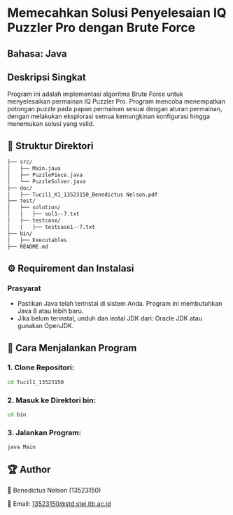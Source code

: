 # Memecahkan Solusi Penyelesaian IQ Puzzler Pro dengan Brute Force
## Bahasa: Java
## Deskripsi Singkat
Program ini adalah implementasi algoritma Brute Force untuk menyelesaikan permainan IQ Puzzler Pro. Program mencoba menempatkan potongan puzzle pada papan permainan sesuai dengan aturan permainan, dengan melakukan eksplorasi semua kemungkinan konfigurasi hingga menemukan solusi yang valid.

## 📁 Struktur Direktori
```bash
├── src/
│   ├── Main.java
│   ├── PuzzlePiece.java
│   └── PuzzleSolver.java
├── doc/
│   ├── Tucil1_K1_13523150_Benedictus Nelson.pdf
├── test/
│   ├── solution/
│   |   ├── sol1--7.txt
│   ├── testcase/
│   |   ├── testcase1--7.txt
├── bin/
│   ├── Executables
├── README.md
```

## ⚙ Requirement dan Instalasi
### Prasyarat
* Pastikan Java telah terinstal di sistem Anda. Program ini membutuhkan Java 8 atau lebih baru.
* Jika belum terinstal, unduh dan instal JDK dari: Oracle JDK atau gunakan OpenJDK.

## 🚀 Cara Menjalankan Program
### 1. Clone Repositori:
```bash
cd Tucil1_13523150
```
### 2. Masuk ke Direktori bin:
```bash
cd bin
```
### 3. Jalankan Program:
```bash
java Main
```

## 🏆 Author
👤 Benedictus Nelson (13523150)

📧 Email: 13523150@std.stei.itb.ac.id
